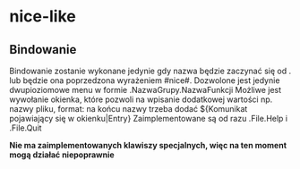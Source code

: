 # nice-like

## Bindowanie
Bindowanie zostanie wykonane jedynie gdy nazwa będzie zaczynać się od . lub będzie ona poprzedzona wyrażeniem #nice#.
Dozwolone jest jedynie dwupioziomowe menu w formie .NazwaGrupy.NazwaFunkcji
Możliwe jest wywołanie okienka, które pozwoli na wpisanie dodatkowej wartości np. nazwy pliku, format: na końcu nazwy trzeba dodać ${Komunikat pojawiający się w okienku|Entry}
Zaimplementowane są od razu .File.Help i .File.Quit

**Nie ma zaimplementowanych klawiszy specjalnych, więc na ten moment mogą działać niepoprawnie**

